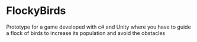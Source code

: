 # FlockyBirds
Prototype for a game developed with c# and Unity where you have to guide a flock of birds to increase its population and avoid the obstacles
